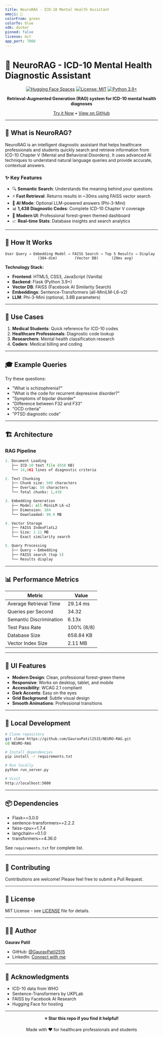 ```yaml
---
title: NeuroRAG - ICD-10 Mental Health Assistant
emoji: 🧠
colorFrom: green
colorTo: blue
sdk: docker
pinned: false
license: mit
app_port: 7860
---
```


# 🧠 NeuroRAG - ICD-10 Mental Health Diagnostic Assistant

<div align="center">

[![Hugging Face Spaces](https://img.shields.io/badge/%F0%9F%A4%97%20Hugging%20Face-Spaces-blue)](https://huggingface.co/spaces/YOUR_USERNAME/neuro-rag)
[![License: MIT](https://img.shields.io/badge/License-MIT-yellow.svg)](https://opensource.org/licenses/MIT)
[![Python 3.9+](https://img.shields.io/badge/python-3.9+-blue.svg)](https://www.python.org/downloads/)

**Retrieval-Augmented Generation (RAG) system for ICD-10 mental health diagnoses**

[Try it Now](https://huggingface.co/spaces/YOUR_USERNAME/neuro-rag) • [View on GitHub](https://github.com/GauravPatil2515/NEURO-RAG)

</div>

---

## 🎯 What is NeuroRAG?

NeuroRAG is an intelligent diagnostic assistant that helps healthcare professionals and students quickly search and retrieve information from ICD-10 Chapter V (Mental and Behavioral Disorders). It uses advanced AI techniques to understand natural language queries and provide accurate, contextual answers.

### ✨ Key Features

- 🔍 **Semantic Search**: Understands the meaning behind your questions
- ⚡ **Fast Retrieval**: Returns results in ~30ms using FAISS vector search
- 🤖 **AI Mode**: Optional LLM-powered answers (Phi-3-Mini)
- 📊 **1,438 Diagnostic Codes**: Complete ICD-10 Chapter V coverage
- 🎨 **Modern UI**: Professional forest-green themed dashboard
- 📈 **Real-time Stats**: Database insights and search analytics

---

## 🚀 How It Works

```
User Query → Embedding Model → FAISS Search → Top 5 Results → Display
               (384-dim)        (Vector DB)      (29ms avg)
```

**Technology Stack:**
- **Frontend**: HTML5, CSS3, JavaScript (Vanilla)
- **Backend**: Flask (Python 3.9+)
- **Vector DB**: FAISS (Facebook AI Similarity Search)
- **Embeddings**: Sentence-Transformers (all-MiniLM-L6-v2)
- **LLM**: Phi-3-Mini (optional, 3.8B parameters)

---

## 📖 Use Cases

1. **Medical Students**: Quick reference for ICD-10 codes
2. **Healthcare Professionals**: Diagnostic code lookup
3. **Researchers**: Mental health classification research
4. **Coders**: Medical billing and coding

---

## 🎓 Example Queries

Try these questions:

- "What is schizophrenia?"
- "What is the code for recurrent depressive disorder?"
- "Symptoms of bipolar disorder"
- "Difference between F32 and F33"
- "OCD criteria"
- "PTSD diagnostic code"

---

## 🏗️ Architecture

### RAG Pipeline

```python
1. Document Loading
   ├── ICD-10 text file (658 KB)
   └── 14,061 lines of diagnostic criteria

2. Text Chunking
   ├── Chunk size: 500 characters
   ├── Overlap: 50 characters
   └── Total chunks: 1,438

3. Embedding Generation
   ├── Model: all-MiniLM-L6-v2
   ├── Dimension: 384
   └── Downloaded: 90.9 MB

4. Vector Storage
   ├── FAISS IndexFlatL2
   ├── Size: 2.11 MB
   └── Exact similarity search

5. Query Processing
   ├── Query → Embedding
   ├── FAISS search (top 5)
   └── Results display
```

---

## 📊 Performance Metrics

| Metric | Value |
|--------|-------|
| Average Retrieval Time | 29.14 ms |
| Queries per Second | 34.32 |
| Semantic Discrimination | 6.13x |
| Test Pass Rate | 100% (8/8) |
| Database Size | 658.84 KB |
| Vector Index Size | 2.11 MB |

---

## 🎨 UI Features

- **Modern Design**: Clean, professional forest-green theme
- **Responsive**: Works on desktop, tablet, and mobile
- **Accessibility**: WCAG 2.1 compliant
- **Dark Accents**: Easy on the eyes
- **Grid Background**: Subtle visual design
- **Smooth Animations**: Professional transitions

---

## 🔧 Local Development

```bash
# Clone repository
git clone https://github.com/GauravPatil2515/NEURO-RAG.git
cd NEURO-RAG

# Install dependencies
pip install -r requirements.txt

# Run locally
python run_server.py

# Visit
http://localhost:5000
```

---

## 📦 Dependencies

- Flask==3.0.0
- sentence-transformers==2.2.2
- faiss-cpu==1.7.4
- langchain==0.1.0
- transformers==4.36.0

See `requirements.txt` for complete list.

---

## 🤝 Contributing

Contributions are welcome! Please feel free to submit a Pull Request.

---

## 📄 License

MIT License - see [LICENSE](LICENSE) file for details.

---

## 👨‍💻 Author

**Gaurav Patil**
- GitHub: [@GauravPatil2515](https://github.com/GauravPatil2515)
- LinkedIn: [Connect with me](https://www.linkedin.com/in/yourprofile)

---

## 🙏 Acknowledgments

- ICD-10 data from WHO
- Sentence-Transformers by UKPLab
- FAISS by Facebook AI Research
- Hugging Face for hosting

---

<div align="center">

**⭐ Star this repo if you find it helpful!**

Made with ❤️ for healthcare professionals and students

</div>
